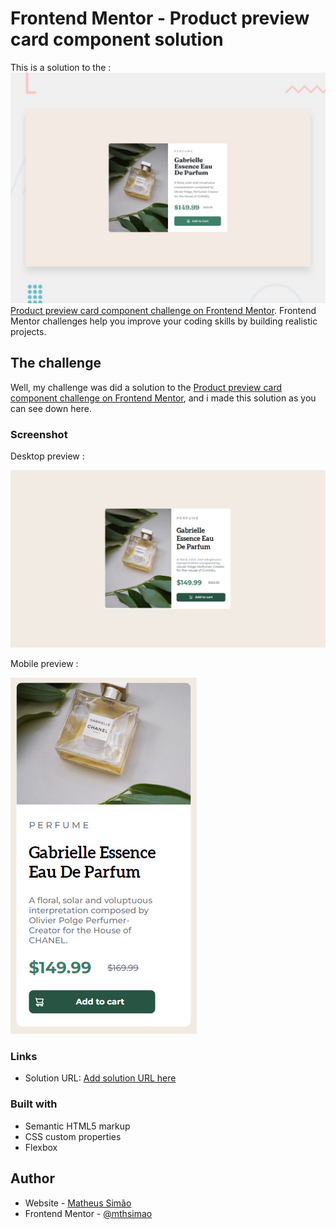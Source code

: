# Frontend Mentor - Product preview card component solution

This is a solution to the :
<img src="./design/desktop-preview.jpg"> </img>
[Product preview card component challenge on Frontend Mentor](https://www.frontendmentor.io/challenges/product-preview-card-component-GO7UmttRfa). Frontend Mentor challenges help you improve your coding skills by building realistic projects. 

## The challenge

Well, my challenge was did a solution to the [Product preview card component challenge on Frontend Mentor](https://www.frontendmentor.io/challenges/product-preview-card-component-GO7UmttRfa), and i made this solution as you can see down here.

### Screenshot

Desktop preview :

<img src="./design/desktop-preview-finished.png"> </img>

Mobile preview :

<img src="./design/mobile-preview-finished.png"> </img>

### Links

- Solution URL: [Add solution URL here](https://your-solution-url.com)

### Built with

- Semantic HTML5 markup
- CSS custom properties
- Flexbox

## Author

- Website - [Matheus Simão](https://www.mthsimao.github.io/portfolio)
- Frontend Mentor - [@mthsimao](https://www.frontendmentor.io/profile/mthsimao)

